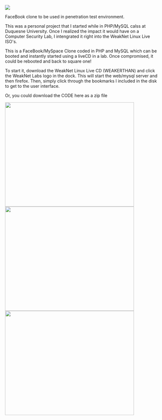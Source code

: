 <img src='http://weaknetlabs.com/images/WSN.png' /> 

FaceBook clone to be used in penetration test environment.

This was a personal project that I started while in PHP/MySQL calss at Duquesne University. Once I realized the impact it would have on a Computer Security Lab, I intengrated it right into the WeakNet Linux Live ISO's.

This is a FaceBook/MySpace Clone coded in PHP and MySQL which can be booted and instantly started using a liveCD in a lab. Once compromised, it could be rebooted and back to square one!

To start it, download the WeakNet Linux Live CD (WEAKERTHAN) and click the WeakNet Labs logo in the dock. This will start the web/mysql server and then firefox. Then, simply click through the bookmarks I included in the disk to get to the user interface.

Or, you could download the CODE here as a zip file

<a href='http://www.youtube.com/watch?feature=player_embedded&v=yO0phR8IcEU' target='_blank'><img src='http://img.youtube.com/vi/yO0phR8IcEU/0.jpg' width='425' height=344 /></a>
<a href='http://www.youtube.com/watch?feature=player_embedded&v=gud636a1QN4' target='_blank'><img src='http://img.youtube.com/vi/gud636a1QN4/0.jpg' width='425' height=344 /></a>
<a href='http://www.youtube.com/watch?feature=player_embedded&v=ih3Z5BgvwYU' target='_blank'><img src='http://img.youtube.com/vi/ih3Z5BgvwYU/0.jpg' width='425' height=344 /></a>